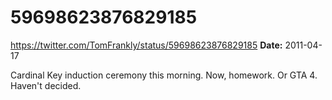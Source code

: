 # 59698623876829185
https://twitter.com/TomFrankly/status/59698623876829185
**Date:** 2011-04-17

Cardinal Key induction ceremony this morning. Now, homework. Or GTA 4. Haven't decided.
